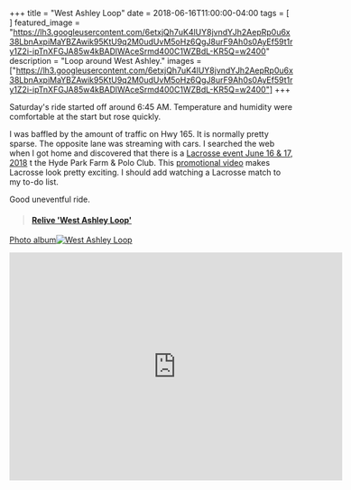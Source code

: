 +++
title =  "West Ashley Loop"
date = 2018-06-16T11:00:00-04:00
tags = [ ]
featured_image = "https://lh3.googleusercontent.com/6etxjQh7uK4lUY8jvndYJh2AepRp0u6x38LbnAxpiMaYBZAwik95KtU9q2M0udUvM5oHz6QgJ8urF9Ah0s0AyEf59t1ry1Z2i-ipTnXFGJA85w4kBADlWAceSrmd400C1WZBdL-KR5Q=w2400"
description = "Loop around West Ashley."
images = ["https://lh3.googleusercontent.com/6etxjQh7uK4lUY8jvndYJh2AepRp0u6x38LbnAxpiMaYBZAwik95KtU9q2M0udUvM5oHz6QgJ8urF9Ah0s0AyEf59t1ry1Z2i-ipTnXFGJA85w4kBADlWAceSrmd400C1WZBdL-KR5Q=w2400"]
+++

Saturday's ride started off around 6:45 AM. Temperature and humidity were comfortable at the start but rose quickly.

I was baffled by the amount of traffic on Hwy 165. It is normally pretty sparse. The opposite lane was streaming with cars. I searched the web when I got home and discovered that there is a [Lacrosse event June 16 & 17, 2018](https://www.bitterlacrosse.com/palmetto-lax-classic-ii) t the Hyde Park Farm & Polo Club. This [promotional video](https://youtu.be/UQciwwXyuAo) makes Lacrosse look pretty exciting. I should add watching a Lacrosse match to my to-do list.

Good uneventful ride.



<blockquote class="embedly-card" data-card-controls="0" data-card-key="f1631a41cb254ca5b035dc5747a5bd75"><h4><a href="https://www.relive.cc/view/1642253706?r=embed-site">Relive 'West Ashley Loop'</a></h4></blockquote>
        <script async src="//cdn.embedly.com/widgets/platform.js" charset="UTF-8"></script>

[Photo album![West Ashley Loop](https://lh3.googleusercontent.com/XwvDNlJefMHrCh_ALAy7SFkbhhURWU66ADiIX6U1rgniTJVL1aQ3GWtMPaLlQdl9-J0vpyxkNcN4vhu8nWe0vxp8yrykXxHfgXgFjj8exVuQqNpb4cS3FWFDm7vCaA3WUf9iFogyHT4=w2400)](https://photos.app.goo.gl/qP6j8ywx61FicNRq5)

<iframe height='405' width='590' frameborder='0' allowtransparency='true' scrolling='no' src='https://www.strava.com/activities/1642253706/embed/3c95f00a817ad614d5f08e4f6e8d224d79cfa847'></iframe>
